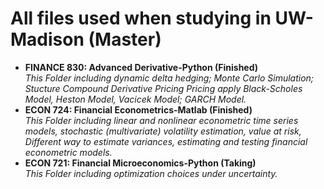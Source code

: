 # All files used when studying in UW-Madison (Master)

- **FINANCE 830: Advanced Derivative-Python (Finished)**  
  *This Folder including dynamic delta hedging; Monte Carlo Simulation; Stucture Compound Derivative Pricing Pricing apply Black-Scholes Model, Heston Model, Vacicek Model; GARCH Model.*
- **ECON 724: Financial Econometrics-Matlab (Finished)**  
  *This Folder including linear and nonlinear econometric time series models, stochastic (multivariate) volatility estimation, value at risk, Different way to estimate variances, estimating and testing financial econometric models.*
- **ECON 721: Financial Microeconomics-Python (Taking)**  
  *This Folder including optimization choices under uncertainty.*

